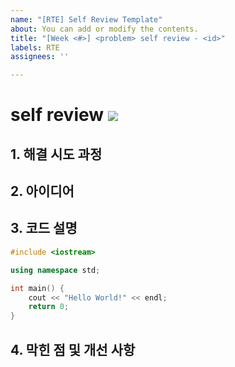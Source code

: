 ```yaml
---
name: "[RTE] Self Review Template"
about: You can add or modify the contents.
title: "[Week <#>] <problem> self review - <id>"
labels: RTE
assignees: ''

---
```


# <problem> self review ![](https://img.shields.io/badge/-RTE-%23940000)

## 1. 해결 시도 과정
<your struggles>

## 2. 아이디어
<your idea to solve>

## 3. 코드 설명
```cpp
#include <iostream>

using namespace std;

int main() {
    cout << "Hello World!" << endl;
    return 0;
}
```
<your explanation about the code>

## 4. 막힌 점 및 개선 사항
<your obstacles to be fixed>

